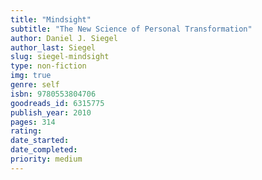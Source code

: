 ```yaml
---
title: "Mindsight"
subtitle: "The New Science of Personal Transformation"
author: Daniel J. Siegel
author_last: Siegel
slug: siegel-mindsight
type: non-fiction
img: true
genre: self
isbn: 9780553804706
goodreads_id: 6315775
publish_year: 2010
pages: 314
rating: 
date_started:
date_completed:
priority: medium
---
```

